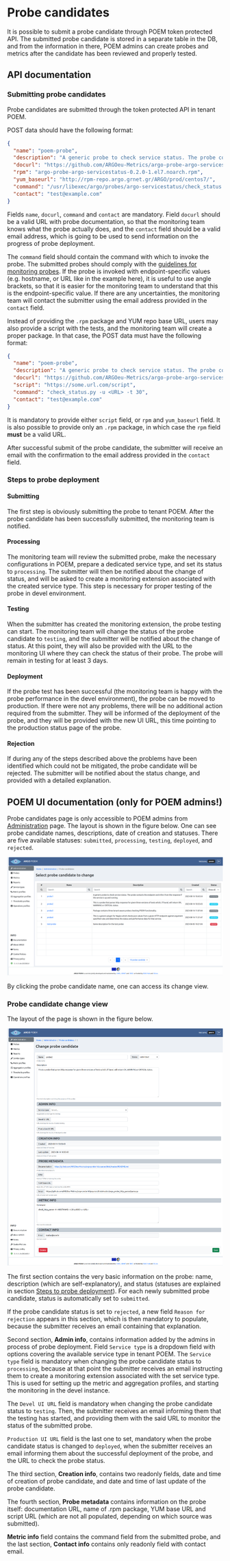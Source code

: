 # Probe candidates

It is possible to submit a probe candidate through POEM token protected API. The submitted probe candidate is stored in a separate table in the DB, and from the information in there, POEM admins can create probes and metrics after the candidate has been reviewed and properly tested.

## API documentation

### Submitting probe candidates

Probe candidates are submitted through the token protected API in tenant POEM.

POST data should have the following format:

```json
{
  "name": "poem-probe",
  "description": "A generic probe to check service status. The probe contacts the endpoint and infers from the response if the service is up and running.",
  "docurl": "https://github.com/ARGOeu-Metrics/argo-probe-argo-servicestatus/blob/master/README.md",
  "rpm": "argo-probe-argo-servicestatus-0.2.0-1.el7.noarch.rpm",
  "yum_baseurl": "http://rpm-repo.argo.grnet.gr/ARGO/prod/centos7/",
  "command": "/usr/libexec/argo/probes/argo-servicestatus/check_status.py -u <URL> -t 30",
  "contact": "test@example.com"
}
```


Fields `name`, `docurl`, `command` and `contact` are mandatory. Field `docurl` should be a valid URL with probe documentation, so that the monitoring team knows what the probe actually does, and the `contact` field should be a valid email address, which is going to be used to send information on the progress of probe deployment. 

The `command` field should contain the command with which to invoke the probe. The submitted probes should comply with the [guidelines for monitoring probes](https://argoeu.github.io/argo-monitoring/docs/monitoring/guidelines). If the probe is invoked with endpoint-specific values (e.g. hostname, or URL like in the example here), it is useful to use angle brackets, so that it is easier for the monitoring team to understand that this is the endpoint-specific value. If there are any uncertainties, the monitoring team will contact the submitter using the email address provided in the `contact` field.

Instead of providing the `.rpm` package and YUM repo base URL, users may also provide a script with the tests, and the monitoring team will create a proper package. In that case, the POST data must have the following format:

```json
{
  "name": "poem-probe",
  "description": "A generic probe to check service status. The probe contacts the endpoint and infers from the response if the service is up and running.",
  "docurl": "https://github.com/ARGOeu-Metrics/argo-probe-argo-servicestatus/blob/master/README.md",
  "script": "https://some.url.com/script",
  "command": "check_status.py -u <URL> -t 30",
  "contact": "test@example.com"
}
```

It is mandatory to provide either `script` field, or `rpm` and `yum_baseurl` field. It is also possible to provide only an `.rpm` package, in which case the `rpm` field **must** be a valid URL.

After successful submit of the probe candidate, the submitter will receive an email with the confirmation to the email address provided in the `contact` field. 

### Steps to probe deployment

#### Submitting

The first step is obviously submitting the probe to tenant POEM. After the probe candidate has been successfully submitted, the monitoring team is notified.

#### Processing

The monitoring team will review the submitted probe, make the necessary configurations in POEM, prepare a dedicated service type, and set its status to `processing`. The submitter will then be notified about the change of status, and will be asked to create a monitoring extension associated with the created service type. This step is necessary for proper testing of the probe in devel environment.

#### Testing

When the submitter has created the monitoring extension, the probe testing can start. The monitoring team will change the status of the probe candidate to `testing`, and the submitter will be notified about the change of status. At this point, they will also be provided with the URL to the monitoring UI where they can check the status of their probe. The probe will remain in testing for at least 3 days.

#### Deployment

If the probe test has been successful (the monitoring team is happy with the probe performance in the devel environment), the probe can be moved to production. If there were not any problems, there will be no additional action required from the submitter. They will be informed of the deployment of the probe, and they will be provided with the new UI URL, this time pointing to the production status page of the probe.

#### Rejection

If during any of the steps described above the problems have been identified which could not be mitigated, the probe candidate will be rejected. The submitter will be notified about the status change, and provided with a detailed explanation.

## POEM UI documentation (only for POEM admins!)

Probe candidates page is only accessible to POEM admins from [Administration](tenant_administration.md) page. The layout is shown in the figure below. One can see probe candidate names, descriptions, date of creation and statuses. There are five available statuses: `submitted`, `processing`, `testing`, `deployed`, and `rejected`.

![Tenant Probe Candidates](figures/tenant_probe_candidates.png)

By clicking the probe candidate name, one can access its change view.

### Probe candidate change view

The layout of the page is shown in the figure below.

![Tenant Probe Candidates ChangeView](figures/tenant_probe_candidate_details.png)

The first section contains the very basic information on the probe: name, description (which are self-explanatory), and status (statuses are explained in section [Steps to probe deployment](#steps-to-probe-deployment)). For each newly submitted probe candidate, status is automatically set to `submitted`.

If the probe candidate status is set to `rejected`, a new field `Reason for rejection` appears in this section, which is then mandatory to populate, because the submitter receives an email containing that explanation.

Second section, **Admin info**, contains information added by the admins in process of probe deployment. Field `Service type` is a dropdown field with options covering the available service type in tenant POEM. The `Service type` field is mandatory when changing the probe candidate status to `processing`, because at that point the submitter receives an email instructing them to create a monitoring extension associated with the set service type. This is used for setting up the metric and aggregation profiles, and starting the monitoring in the devel instance.

The `Devel UI URL` field is mandatory when changing the probe candidate status to `testing`. Then, the submitter receives an email informing them that the testing has started, and providing them with the said URL to monitor the status of the submitted probe.

`Production UI URL` field is the last one to set, mandatory when the probe candidate status is changed to `deployed`, when the submitter receives an email informing them about the successful deployment of the probe, and the URL to check the probe status.

The third section, **Creation info**, contains two readonly fields, date and time of creation of probe candidate, and date and time of last update of the probe candidate.

The fourth section, **Probe metadata** contains information on the probe itself: documentation URL, name of .rpm package, YUM base URL and script URL (which are not all populated, depending on which source was submitted).

**Metric info** field contains the command field from the submitted probe, and the last section, **Contact info** contains only readonly field with contact email.
